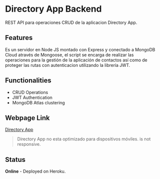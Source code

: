 # Directory App Backend
REST API para operaciones CRUD de la aplicacion Directory App.

## Features
Es un servidor en Node JS montado con Express y conectado a MongoDB Cloud através de Mongoose, el script se encarga de realizar las operaciones para la gestión de la aplicación de contactos así como de proteger las rutas con autenticacion utilizando la librería JWT.

## Functionalities
* CRUD Operations
* JWT Authentication
* MongoDB Atlas clustering

## Webpage Link
[Directory App](https://superb-cuchufli-a77e03.netlify.app)
>Directory App no esta optimizado para dispositivos móviles. is not responsive.

## Status
**Online** - Deployed on Heroku.


